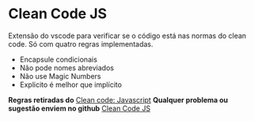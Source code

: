 # Clean Code JS

Extensão do vscode para verificar se o código está nas normas do clean code.
Só com quatro regras implementadas.

* Encapsule condicionais
* Não pode nomes abreviados
* Não use Magic Numbers
* Explicito é melhor que implícito

**Regras retiradas do** [Clean code: Javascript](https://github.com/felipe-augusto/clean-code-javascript)
**Qualquer problema ou sugestão enviem no github** [Clean Code JS](https://github.com/AlanLucasSC/ccjs/)